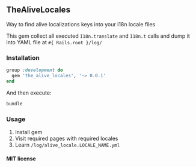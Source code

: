 ## TheAliveLocales

Way to find alive localizations keys into your i18n locale files

This gem collect all executed `I18n.translate` and `I18n.t` calls and dump it into YAML file at `#{ Rails.root }/log/`

### Installation

```ruby
group :development do
  gem 'the_alive_locales', '~> 0.0.1'
end
```

And then execute:

```sh
bundle
```

### Usage

1. Install gem
2. Visit required pages with required locales
3. Learn `/log/alive_locale.LOCALE_NAME.yml`

#### MIT license
